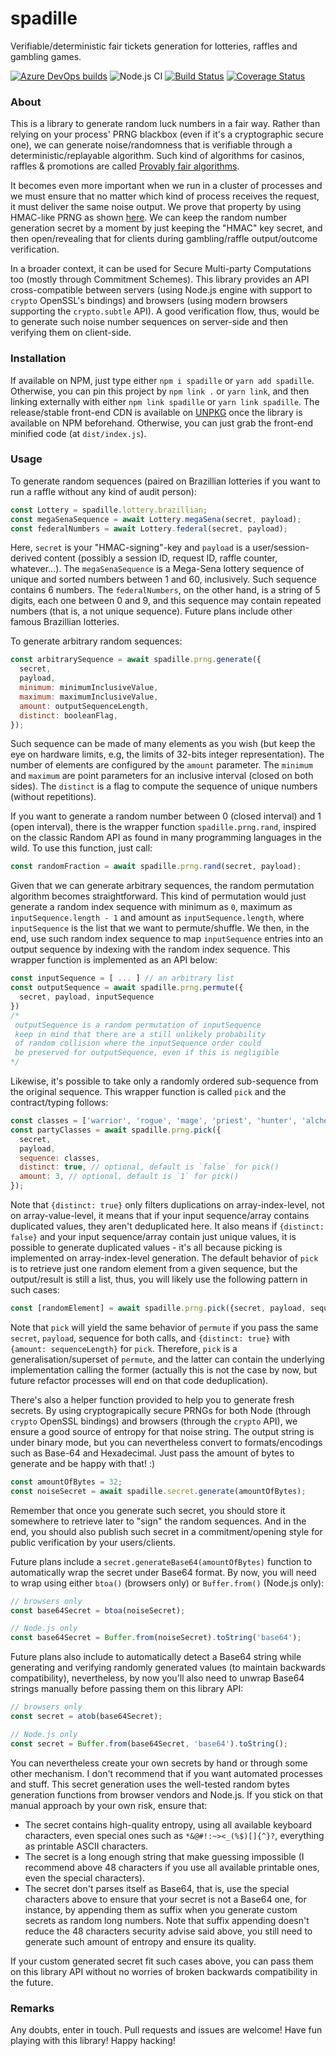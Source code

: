 # spadille

Verifiable/deterministic fair tickets generation for lotteries, raffles and gambling games.

[![Azure DevOps builds](https://img.shields.io/azure-devops/build/marcoonroad/207dab13-7b85-4ce0-a62d-9af3ea14f98d/2?label=azure%20devops&logo=azure-devops)](https://dev.azure.com/marcoonroad/marcoonroad/_build?definitionId=2&_a=summary)
![Node.js CI](https://github.com/marcoonroad/spadille/workflows/Node.js%20CI/badge.svg)
[![Build Status](https://travis-ci.com/marcoonroad/spadille.svg?branch=master)](https://travis-ci.com/marcoonroad/spadille)
[![Coverage Status](https://coveralls.io/repos/github/marcoonroad/spadille/badge.svg?branch=master)](https://coveralls.io/github/marcoonroad/spadille?branch=master)

### About

This is a library to generate random luck numbers in a fair way. Rather than relying
on your process' PRNG blackbox (even if it's a cryptographic secure one), we can generate
noise/randomness that is verifiable through a deterministic/replayable algorithm. Such
kind of algorithms for casinos, raffles & promotions are called [Provably fair algorithms][1].

It becomes even more important when we run in a cluster of processes and we must ensure
that no matter which kind of process receives the request, it must deliver the same noise
output. We prove that property by using HMAC-like PRNG as shown [here][2]. We can keep
the random number generation secret by a moment by just keeping the "HMAC" key secret, and
then open/revealing that for clients during gambling/raffle output/outcome verification.

In a broader context, it can be used for Secure Multi-party Computations too (mostly through
Commitment Schemes). This library provides an API cross-compatible between servers (using Node.js
engine with support to `crypto` OpenSSL's bindings) and browsers (using modern browsers supporting
the `crypto.subtle` API). A good verification flow, thus, would be to generate such noise number
sequences on server-side and then verifying them on client-side.

### Installation

If available on NPM, just type either `npm i spadille` or `yarn add spadille`. Otherwise,
you can pin this project by `npm link .` or `yarn link`, and then linking externally with
either `npm link spadille` or `yarn link spadille`. The release/stable front-end CDN is
available on [UNPKG][3] once the library is available on NPM beforehand. Otherwise, you can just
grab the front-end minified code (at `dist/index.js`).

### Usage

To generate random sequences (paired on Brazillian lotteries if you want to run a raffle without
any kind of audit person):

```javascript
const Lottery = spadille.lottery.brazillian;
const megaSenaSequence = await Lottery.megaSena(secret, payload);
const federalNumbers = await Lottery.federal(secret, payload);
```

Here, `secret` is your "HMAC-signing"-key and `payload` is a user/session-derived content (possibly
a session ID, request ID, raffle counter, whatever...). The `megaSenaSequence` is a Mega-Sena lottery
sequence of unique and sorted numbers between 1 and 60, inclusively. Such sequence contains 6 numbers.
The `federalNumbers`, on the other hand, is a string of 5 digits, each one between 0 and 9, and this
sequence may contain repeated numbers (that is, a not unique sequence). Future plans include other famous Brazillian lotteries.

To generate arbitrary random sequences:

```javascript
const arbitrarySequence = await spadille.prng.generate({
  secret,
  payload,
  minimum: minimumInclusiveValue,
  maximum: maximumInclusiveValue,
  amount: outputSequenceLength,
  distinct: booleanFlag,
});
```

Such sequence can be made of many elements as you wish (but keep the eye on hardware limits, e.g,
the limits of 32-bits integer representation). The number of elements are configured by the `amount`
parameter. The `minimum` and `maximum` are point parameters for an inclusive interval (closed on
both sides). The `distinct` is a flag to compute the sequence of unique numbers (without repetitions).

If you want to generate a random number between 0 (closed interval) and 1 (open interval), there
is the wrapper function `spadille.prng.rand`, inspired on the classic Random API as found in
many programming languages in the wild. To use this function, just call:

```javascript
const randomFraction = await spadille.prng.rand(secret, payload);
```

Given that we can generate arbitrary sequences, the random permutation algorithm becomes
straightforward. This kind of permutation would just generate a random index sequence with
minimum as `0`, maximum as `inputSequence.length - 1` and amount as `inputSequence.length`,
where `inputSequence` is the list that we want to permute/shuffle. We then, in the end, use
such random index sequence to map `inputSequence` entries into an output sequence by indexing
with the random index sequence. This wrapper function is implemented as an API below:

```javascript
const inputSequence = [ ... ] // an arbitrary list
const outputSequence = await spadille.prng.permute({
  secret, payload, inputSequence
})
/*
 outputSequence is a random permutation of inputSequence
 keep in mind that there are a still unlikely probability
 of random collision where the inputSequence order could
 be preserved for outputSequence, even if this is negligible
*/
```

Likewise, it's possible to take only a randomly ordered sub-sequence from the
original sequence. This wrapper function is called `pick` and the contract/typing
follows:

```javascript
const classes = ['warrior', 'rogue', 'mage', 'priest', 'hunter', 'alchemist'];
const partyClasses = await spadille.prng.pick({
  secret,
  payload,
  sequence: classes,
  distinct: true, // optional, default is `false` for pick()
  amount: 3, // optional, default is `1` for pick()
});
```

Note that `{distinct: true}` only filters duplications on array-index-level, not
on array-value-level, it means that if your input sequence/array contains duplicated
values, they aren't deduplicated here. It also means if `{distinct: false}` and your
input sequence/array contain just unique values, it is possible to generate duplicated
values - it's all because picking is implemented on array-index-level generation.
The default behavior of `pick` is to retrieve just one random element from a given
sequence, but the output/result is still a list, thus, you will likely use the
following pattern in such cases:

```javascript
const [randomElement] = await spadille.prng.pick({secret, payload, sequence});
```

Note that `pick` will yield the same behavior of `permute` if you pass the same
`secret`, `payload`, sequence for both calls, and `{distinct: true}` with
`{amount: sequenceLength}` for `pick`. Therefore, `pick` is a generalisation/superset
of `permute`, and the latter can contain the underlying implementation calling the
former (actually this is not the case by now, but future refactor processes will end
on that code deduplication).

There's also a helper function provided to help you to generate fresh secrets.
By using cryptograpically secure PRNGs for both Node (through `crypto` OpenSSL
bindings) and browsers (through the `crypto` API), we ensure a good source of
entropy for that noise string. The output string is under binary mode, but you
can nevertheless convert to formats/encodings such as Base-64 and Hexadecimal.
Just pass the amount of bytes to generate and be happy with that! :)

```javascript
const amountOfBytes = 32;
const noiseSecret = await spadille.secret.generate(amountOfBytes);
```

Remember that once you generate such secret, you should store it somewhere
to retrieve later to "sign" the random sequences. And in the end, you should
also publish such secret in a commitment/opening style for public verification
by your users/clients.

Future plans include a `secret.generateBase64(amountOfBytes)` function to automatically
wrap the secret under Base64 format. By now, you will need to wrap using either
`btoa()` (browsers only) or `Buffer.from()` (Node.js only):

```javascript
// browsers only
const base64Secret = btoa(noiseSecret);
```

```javascript
// Node.js only
const base64Secret = Buffer.from(noiseSecret).toString('base64');
```

Future plans also include to automatically detect a Base64 string while generating and
verifying randomly generated values (to maintain backwards compatibility), nevertheless,
by now you'll also need to unwrap Base64 strings manually before passing them on this
library API:

```javascript
// browsers only
const secret = atob(base64Secret);
```

```javascript
// Node.js only
const secret = Buffer.from(base64Secret, 'base64').toString();
```

You can nevertheless create your own secrets by hand or through some other mechanism.
I don't recommend that if you want automated processes and stuff. This secret generation
uses the well-tested random bytes generation functions from browser vendors and Node.js.
If you stick on that manual approach by your own risk, ensure that:

- The secret contains high-quality entropy, using all available keyboard characters,
  even special ones such as `*&@#!:~><_(%$)[]{^}?`, everything as printable
  ASCII characters.
- The secret is a long enough string that make guessing impossible (I recommend above
  48 characters if you use all available printable ones, even the special characters).
- The secret don't parses itself as Base64, that is, use the special characters above
  to ensure that your secret is not a Base64 one, for instance, by appending them as
  suffix when you generate custom secrets as random long numbers. Note that suffix
  appending doesn't reduce the 48 characters security advise said above, you still
  need to generate such amount of entropy and ensure its quality.

If your custom generated secret fit such cases above, you can pass them on this library
API without no worries of broken backwards compatibility in the future.

### Remarks

Any doubts, enter in touch.
Pull requests and issues are welcome! Have fun playing with this library! Happy hacking!

[1]: https://en.wikipedia.org/wiki/Provably_fair
[2]: https://cryptogambling.org/whitepapers/provably-fair-algorithms.pdf
[3]: https://unpkg.com/spadille/dist/index.js

